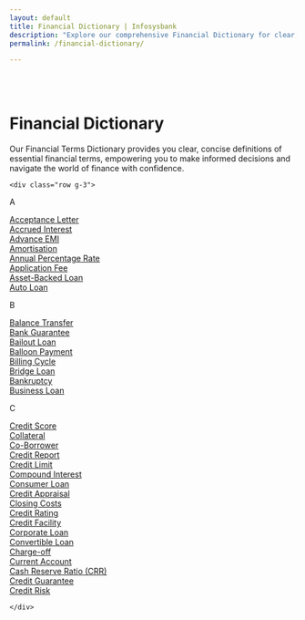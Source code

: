 ```yaml
---
layout: default
title: Financial Dictionary | Infosysbank
description: "Explore our comprehensive Financial Dictionary for clear, concise definitions of key financial concepts to enhance your financial knowledge and decision-making"
permalink: /financial-dictionary/

---
```



<br><br>
<div class="container py-4">
<h1>Financial Dictionary</h1>
<p>Our Financial Terms Dictionary provides you clear, concise definitions of essential financial terms,  empowering you to make informed decisions and navigate the world of finance with confidence.</p>


    <div class="row g-3">
<p class="mb-2">A</p>
      <div class="col-6 col-md-3"><a href="#" class="link-box text-decoration-none d-block">Acceptance Letter</a></div>
      <div class="col-6 col-md-3"><a href="#" class="link-box text-decoration-none d-block">Accrued Interest</a></div>
      <div class="col-6 col-md-3"><a href="#" class="link-box text-decoration-none d-block">Advance EMI</a></div>
      <div class="col-6 col-md-3"><a href="#" class="link-box text-decoration-none d-block">Amortisation</a></div>
      <div class="col-6 col-md-3"><a href="#" class="link-box text-decoration-none d-block">Annual Percentage Rate</a></div>
      <div class="col-6 col-md-3"><a href="#" class="link-box text-decoration-none d-block">Application Fee</a></div>
      <div class="col-6 col-md-3"><a href="#" class="link-box text-decoration-none d-block">Asset-Backed Loan</a></div>
      <div class="col-6 col-md-3"><a href="#" class="link-box text-decoration-none d-block">Auto Loan</a></div>
<p class="mb-2">B</p>
      <div class="col-6 col-md-3"><a href="#" class="link-box text-decoration-none d-block">Balance Transfer</a></div>
      <div class="col-6 col-md-3"><a href="#" class="link-box text-decoration-none d-block">Bank Guarantee</a></div>
      <div class="col-6 col-md-3"><a href="#" class="link-box text-decoration-none d-block">Bailout Loan</a></div>
      <div class="col-6 col-md-3"><a href="#" class="link-box text-decoration-none d-block">Balloon Payment</a></div>
      <div class="col-6 col-md-3"><a href="#" class="link-box text-decoration-none d-block">Billing Cycle</a></div>
      <div class="col-6 col-md-3"><a href="#" class="link-box text-decoration-none d-block">Bridge Loan</a></div>
      <div class="col-6 col-md-3"><a href="#" class="link-box text-decoration-none d-block">Bankruptcy</a></div>
      <div class="col-6 col-md-3"><a href="#" class="link-box text-decoration-none d-block">Business Loan</a></div>
<p class="mb-2">C</p>
      <div class="col-6 col-md-3"><a href="#" class="link-box text-decoration-none d-block">Credit Score</a></div>
      <div class="col-6 col-md-3"><a href="#" class="link-box text-decoration-none d-block">Collateral</a></div> 
      <div class="col-6 col-md-3"><a href="#" class="link-box text-decoration-none d-block">Co-Borrower</a></div> 
      <div class="col-6 col-md-3"><a href="#" class="link-box text-decoration-none d-block">Credit Report</a></div> 
      <div class="col-6 col-md-3"><a href="#" class="link-box text-decoration-none d-block">Credit Limit</a></div> 
      <div class="col-6 col-md-3"><a href="#" class="link-box text-decoration-none d-block">Compound Interest</a></div> 
      <div class="col-6 col-md-3"><a href="#" class="link-box text-decoration-none d-block">Consumer Loan</a></div> 
      <div class="col-6 col-md-3"><a href="#" class="link-box text-decoration-none d-block">Credit Appraisal</a></div> 
      <div class="col-6 col-md-3"><a href="#" class="link-box text-decoration-none d-block">Closing Costs</a></div> 
      <div class="col-6 col-md-3"><a href="#" class="link-box text-decoration-none d-block">Credit Rating</a></div> 
      <div class="col-6 col-md-3"><a href="#" class="link-box text-decoration-none d-block">Credit Facility</a></div> 
      <div class="col-6 col-md-3"><a href="#" class="link-box text-decoration-none d-block">Corporate Loan</a></div> 
      <div class="col-6 col-md-3"><a href="#" class="link-box text-decoration-none d-block">Convertible Loan</a></div> 
      <div class="col-6 col-md-3"><a href="#" class="link-box text-decoration-none d-block">Charge-off</a></div> 
      <div class="col-6 col-md-3"><a href="#" class="link-box text-decoration-none d-block">Current Account</a></div> 
      <div class="col-6 col-md-3"><a href="#" class="link-box text-decoration-none d-block">Cash Reserve Ratio (CRR)</a></div> 
      <div class="col-6 col-md-3"><a href="#" class="link-box text-decoration-none d-block">Credit Guarantee</a></div> 
      <div class="col-6 col-md-3"><a href="#" class="link-box text-decoration-none d-block">Credit Risk</a></div> 

    </div>
</div>    

